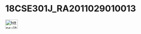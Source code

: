 # 18CSE301J_RA2011029010013
<a href="https://public.tableau.com/views/ElectiondataanalysisinTableau/Dashboard1?:language=en-US&:display_count=n&:origin=viz_share_link" target="blank"><img align="center" src="https://raw.githubusercontent.com/rahuldkjain/github-profile-readme-generator/master/src/images/icons/Social/twitter.svg" alt="https://twitter.com/hrithikcurious" height="30" width="40" /></a>
